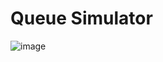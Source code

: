 # Queue Simulator

![image](https://user-images.githubusercontent.com/26521475/182567302-d4c00fa7-cf15-4e1c-9f80-9bfe49d65028.png)
